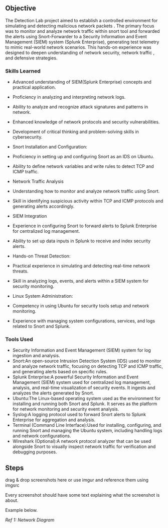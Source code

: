 ## Objective


The Detection Lab project aimed to establish a controlled environment for simulating and detecting malicious network packets . The primary focus was to monitor and analyze network traffic within snort tool and forwarded the alerts using Snort-Forwarder  to a  Security Information and Event Management (SIEM) system (Splunk Enterprise), generating test telemetry to mimic real-world network scenarios. This hands-on experience was designed to deepen understanding of network security, network traffic , and defensive strategies.


### Skills Learned


- Advanced understanding of SIEM(Splunk Enterprise) concepts and practical application.
- Proficiency in analyzing and interpreting network logs.
- Ability to analyze and recognize attack signatures and patterns in network.
- Enhanced knowledge of network protocols and security vulnerabilities.
- Development of critical thinking and problem-solving skills in cybersecurity.
- Snort Installation and Configuration:
- Proficiency in setting up and configuring Snort as an IDS on Ubuntu.
- Ability to define network variables and write rules to detect TCP and ICMP traffic.
  
- Network Traffic Analysis
- Understanding how to monitor and analyze network traffic using Snort.
- Skill in identifying suspicious activity within TCP and ICMP protocols and generating alerts accordingly.
  
- SIEM Integration

- Experience in configuring Snort to forward alerts to Splunk Enterprise for centralized log management.
- Ability to set up data inputs in Splunk to receive and index security alerts.
- Hands-on Threat Detection:

- Practical experience in simulating and detecting real-time network threats.
- Skill in analyzing logs, events, and alerts within a SIEM system for security monitoring.
- Linux System Administration:

- Competency in using Ubuntu for security tools setup and network monitoring.
- Experience with managing system configurations, services, and logs related to Snort and Splunk.

### Tools Used


- Security Information and Event Management (SIEM) system for log ingestion and analysis.
- Snort:An open-source Intrusion Detection System (IDS) used to monitor and analyze network traffic, focusing on detecting TCP and ICMP traffic, and generating alerts based on specific rules.
- Splunk Enterprise:A powerful Security Information and Event Management (SIEM) system used for centralized log management, analysis, and real-time visualization of security events. It ingests and analyzes the alerts generated by Snort.
- Ubuntu:The Linux-based operating system used as the environment for installing and running both Snort and Splunk. It serves as the platform for network monitoring and security event analysis.
- Syslog:A logging protocol used to forward Snort alerts to Splunk Enterprise for aggregation and analysis.
- Terminal (Command Line Interface):Used for installing, configuring, and running Snort and managing the Ubuntu system, including handling logs and network configurations.
- Wireshark (Optional):A network protocol analyzer that can be used alongside Snort to visually inspect network traffic for verification and debugging purposes.


## Steps
drag & drop screenshots here or use imgur and reference them using imgsrc

Every screenshot should have some text explaining what the screenshot is about.

Example below.

*Ref 1: Network Diagram*
